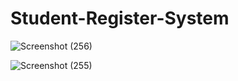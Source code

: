 # Student-Register-System

![Screenshot (256)](https://user-images.githubusercontent.com/97075043/230714300-1630e360-a950-476e-a423-14c2888d8895.png)



![Screenshot (255)](https://user-images.githubusercontent.com/97075043/230714343-b02a8e39-2e82-41c3-8299-1fa8aa427803.png)
